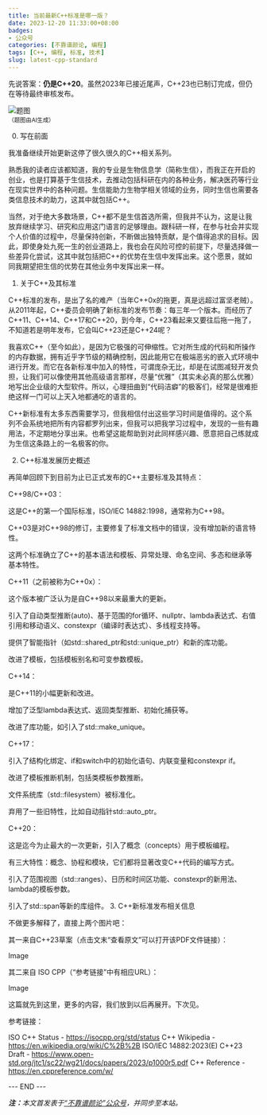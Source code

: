 ```yaml
---
title: 当前最新C++标准是哪一版？
date: 2023-12-20 11:33:00+08:00
badges:
- 公众号
categories: [不靠谱颜论, 编程]
tags: [C++, 编程, 标准, 技术]
slug: latest-cpp-standard
---
```


先说答案：**仍是C++20**。虽然2023年已接近尾声，C++23也已制订完成，但仍在等待最终审核发布。

<div class="p-3 text-center">
  <img class="img-fluid" src="/images/2023/1220/01.png" alt="题图" style="max-width:640px">
  <div><small>（题图由AI生成）</small></div>
</div>

0. 写在前面

我准备继续开始更新这停了很久很久的C++相关系列。

熟悉我的读者应该都知道，我的专业是生物信息学（简称生信），而我正在开启的创业，也是打算基于生信技术，去推动包括科研在内的各种业务，解决医药等行业在现实世界中的各种问题。生信能助力生物学相关领域的业务，同时生信也需要各类信息技术的助力，这其中就包括C++。

当然，对于绝大多数场景，C++都不是生信首选所需，但我并不认为，这是让我放弃继续学习、研究和应用这门语言的足够理由。跟科研一样，在参与社会并实现个人价值的过程中，尽量保持创新，不断做出独特贡献，是个值得追求的目标。因此，即使身处九死一生的创业道路上，我也会在风险可控的前提下，尽量选择做一些差异化尝试，这其中就包括把C++的优势在生信中发挥出来。这个愿景，就如同我期望把生信的优势在其他业务中发挥出来一样。

1. 关于C++及其标准

C++标准的发布，是出了名的难产（当年C++0x的拖更，真是远超过富坚老贼）。从2011年起，C++委员会明确了新标准的发布节奏：每三年一个版本。而经历了C++11、C++14、C++17和C++20，到今年，C++23看起来又要往后拖一拖了，不知道若是明年发布，它会叫C++23还是C++24呢？

我喜欢C++（至今如此），是因为它极强的可伸缩性。它对所生成的代码和所操作的内存数据，拥有近乎字节级的精确控制，因此能用它在极端恶劣的嵌入式环境中进行开发。而它在各新标准中加入的特性，可谓庞杂无比，却是在试图减轻开发负担，让我们可以像使用其他高级语言那样，尽量“优雅”（其实未必真的那么优雅）地写出企业级的大型软件。所以，心理扭曲到“代码洁癖”的极客们，经常是很难拒绝这样一门可以上天入地都通吃的语言的。

C++新标准有太多东西需要学习，但我相信付出这些学习时间是值得的。这个系列不会系统地把所有内容都罗列出来，但我可以把我学习过程中，发现的一些有趣用法，不定期地分享出来。也希望这能帮助到对此同样感兴趣、愿意把自己练就成为生信这条路上的一名极客的你。

2. C++标准发展历史概述

再简单回顾下到目前为止已正式发布的C++主要标准及其特点：

C++98/C++03：

这是C++的第一个国际标准，ISO/IEC 14882:1998，通常称为C++98。

C++03是对C++98的修订，主要修复了标准文档中的错误，没有增加新的语言特性。

这两个标准确立了C++的基本语法和模板、异常处理、命名空间、多态和继承等基本特性。

C++11（之前被称为C++0x）：

这个版本被广泛认为是自C++98以来最重大的更新。

引入了自动类型推断(auto)、基于范围的for循环、nullptr、lambda表达式、右值引用和移动语义、constexpr（编译时表达式）、多线程支持等。

提供了智能指针（如std::shared_ptr和std::unique_ptr）和新的库功能。

改进了模板，包括模板别名和可变参数模板。

C++14：

是C++11的小幅更新和改进。

增加了泛型lambda表达式、返回类型推断、初始化捕获等。

改进了库功能，如引入了std::make_unique。

C++17：

引入了结构化绑定、if和switch中的初始化语句、内联变量和constexpr if。

改进了模板推断机制，包括类模板参数推断。

文件系统库（std::filesystem）被标准化。

弃用了一些旧特性，比如自动指针std::auto_ptr。

C++20：

这是迄今为止最大的一次更新，引入了概念（concepts）用于模板编程。

有三大特性：概念、协程和模块，它们都将显著改变C++代码的编写方式。

引入了范围视图（std::ranges）、日历和时间区功能、constexpr的新用法、lambda的模板参数。

引入了std::span等新的库组件。
3. C++新标准发布相关信息

不做更多解释了，直接上两个图片吧：

其一来自C++23草案（点击文末“查看原文”可以打开该PDF文件链接）：

Image

其二来自 ISO CPP（“参考链接”中有相应URL）：

Image

这篇就先到这里，更多的内容，我们放到以后再展开。下次见。

参考链接：

ISO C++ Status - https://isocpp.org/std/status
C++ Wikipedia - https://en.wikipedia.org/wiki/C%2B%2B
ISO/IEC 14882:2023(E) C++23 Draft - https://www.open-std.org/jtc1/sc22/wg21/docs/papers/2023/p1000r5.pdf
C++ Reference - https://en.cppreference.com/w/

<div class="p-5 text-center">--- END ---</div>

<i><b>注：</b>本文首发表于[“不靠谱颜论”公众号](https://mp.weixin.qq.com/s/90rPClS1qzR8iio14G3yuQ)，并同步至本站。</i>
